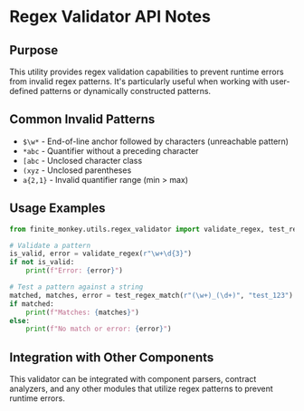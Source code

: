 # Regex Validator API Notes

## Purpose
This utility provides regex validation capabilities to prevent runtime errors from invalid regex patterns. It's particularly useful when working with user-defined patterns or dynamically constructed patterns.

## Common Invalid Patterns
- `$\w*` - End-of-line anchor followed by characters (unreachable pattern)
- `*abc` - Quantifier without a preceding character
- `[abc` - Unclosed character class
- `(xyz` - Unclosed parentheses
- `a{2,1}` - Invalid quantifier range (min > max)

## Usage Examples
```python
from finite_monkey.utils.regex_validator import validate_regex, test_regex_match

# Validate a pattern
is_valid, error = validate_regex(r"\w+\d{3}")
if not is_valid:
    print(f"Error: {error}")

# Test a pattern against a string
matched, matches, error = test_regex_match(r"(\w+)_(\d+)", "test_123")
if matched:
    print(f"Matches: {matches}")
else:
    print(f"No match or error: {error}")
```

## Integration with Other Components
This validator can be integrated with component parsers, contract analyzers, and any other modules that utilize regex patterns to prevent runtime errors.

